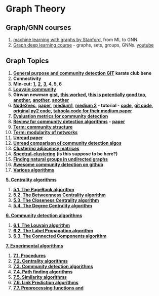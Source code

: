 # Graph Theory

## Graph/GNN courses

1. [machine learning with graphs by Stanford](http://web.stanford.edu/class/cs224w/?fbclid=IwAR0nQR4lhyKCoTchsGQrcZ5E8EPBt2Bi4d8K8MYX-UN0ygQSxQ5bMoohhis), from ML to GNN.
2. [Graph deep learning course](https://geometricdeeplearning.com/lectures/) - graphs, sets,  groups,  GNNs. [youtube](https://www.youtube.com/watch?app=desktop\&v=w6Pw4MOzMuo)

## Graph Topics

1. [**General purpose and community detection GIT**](https://github.com/benedekrozemberczki/karateclub) **karate club bene**
2. **Connectivity**
3. **Min-cut:** [**1**](https://github.com/gsw73/min-cut/blob/master/karger\_min\_cut.py)**,** [**2**](https://github.com/ChuntaoLu/Algorithms-Design-and-Analysis/blob/master/week3%20Karger%20min%20cut/min\_cut.py)**,** [**3**](https://github.com/WithaK16/kargerMinCut/blob/master/kargerMinCut.py)**, 4, 5, 6**
4. [**Louvain community**](https://github.com/taynaud/python-louvain/)
5. **Girwan newman** [**gist**](https://gist.github.com/chelsea1992/6c725a24d358763097bebe8223c2014a)**,** [**this worked**](https://github.com/ZwEin27/Community-Detection)**, t**[**his is potentially good too**](https://github.com/riteshkasat/Community-Detection-Algorithm)**,** [**another**](https://github.com/ServiceCutter/girvan-newman)**,** [**another**](https://github.com/ZwEin27/Community-Detection)**,** [**another**](https://github.com/kjahan/community)
6. [**Node2vec**](https://github.com/eliorc/Medium/blob/master/Nod2Vec-FIFA17-Example.ipynb)**,** [**paper**](https://arxiv.org/pdf/1607.00653.pdf)**,**  [**medium1**](https://towardsdatascience.com/think-your-data-different-ddc435f70850)**,** [**medium 2**](https://towardsdatascience.com/node2vec-embeddings-for-graph-data-32a866340fef) **- tutorial -** [**code**](https://github.com/eliorc/node2vec)**,** [**git code**](https://github.com/eliorc/Medium/blob/master/Nod2Vec-FIFA17-Example.ipynb)**,** [**original py2 code**](https://github.com/aditya-grover/node2vec)**,** [**taboola code for their medium paper**](https://github.com/taboola/node2vec-example/blob/master/node2vec.ipynb)
7. [**Evaluation metrics for community detection**](https://stackoverflow.com/questions/28952104/evaluation-metrics-for-community-detection-algorithms)
8. [**Review for community detection algorithms**](https://arxiv.org/pdf/0906.0612.pdf) **-** [**paper**](https://arxiv.org/abs/0906.0612)
9. [**Term: community structure**](https://en.wikipedia.org/wiki/Community\_structure#Algorithms\_for\_finding\_communities)
10. [**Term: modularity of networks**](https://en.wikipedia.org/wiki/Modularity\_\(networks\))
11. [**Unread paper**](http://science.sciencemag.org/content/328/5980/876)
12. [**Unread comparison of community detection algos**](https://arxiv.org/abs/1406.2205)
13. [**Clustering adjacency matrices**](https://stats.stackexchange.com/questions/125295/the-best-way-for-clustering-an-adjacency-matrix)
14. [**Spectral-clustering**](https://calculatedcontent.com/2012/10/09/spectral-clustering/) **(is this suppose to be here?)**
15. [**Finding natural groups in undirected graphs**](https://stats.stackexchange.com/questions/142297/finding-natural-groups-clusters-in-an-undirected-graph-over-several-undirect)
16. [**Awesome community detection on github**](https://github.com/benedekrozemberczki/awesome-community-detection?fbclid=IwAR3Ab2oh\_skVqwUP6xOh-3G\_t715eyPESzGhHQIVRogRFHK0SZ6dzoublqE)
17. [**Various algorithms**](https://neo4j.com/docs/graph-algorithms/current/algorithms/closeness-centrality/)

[**5. Centrality algorithms**](https://neo4j.com/docs/graph-algorithms/current/algorithms/centrality/)

1. [**5.1. The PageRank algorithm**](https://neo4j.com/docs/graph-algorithms/current/algorithms/page-rank/)
2. [**5.2. The Betweenness Centrality algorithm**](https://neo4j.com/docs/graph-algorithms/current/algorithms/betweenness-centrality/)
3. [**5.3. The Closeness Centrality algorithm**](https://neo4j.com/docs/graph-algorithms/current/algorithms/closeness-centrality/)
4. [**5.4. The Degree Centrality algorithm**](https://neo4j.com/docs/graph-algorithms/current/algorithms/degree-centrality/)

[**6. Community detection algorithms**](https://neo4j.com/docs/graph-algorithms/current/algorithms/community/)

1. [**6.1. The Louvain algorithm**](https://neo4j.com/docs/graph-algorithms/current/algorithms/louvain/)
2. [**6.2. The Label Propagation algorithm**](https://neo4j.com/docs/graph-algorithms/current/algorithms/label-propagation/)
3. [**6.3. The Connected Components algorithm**](https://neo4j.com/docs/graph-algorithms/current/algorithms/connected-components/)

[**7. Experimental algorithms**](https://neo4j.com/docs/graph-algorithms/current/experimental-algorithms/)

1. [**7.1. Procedures**](https://neo4j.com/docs/graph-algorithms/current/experimental-procedures/)
2. [**7.2. Centrality algorithms**](https://neo4j.com/docs/graph-algorithms/current/experimental-algorithms/centrality/)
3. [**7.3. Community detection algorithms**](https://neo4j.com/docs/graph-algorithms/current/experimental-algorithms/community/)
4. [**7.4. Path finding algorithms**](https://neo4j.com/docs/graph-algorithms/current/experimental-algorithms/pathfinding/)
5. [**7.5. Similarity algorithms**](https://neo4j.com/docs/graph-algorithms/current/experimental-algorithms/similarity/)
6. [**7.6. Link Prediction algorithms**](https://neo4j.com/docs/graph-algorithms/current/experimental-algorithms/linkprediction/)
7. [**7.7. Preprocessing functions and**](https://neo4j.com/docs/graph-algorithms/current/experimental-algorithms/preprocessing/)
